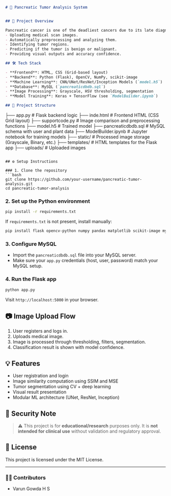 
```markdown
# 🧠 Pancreatic Tumor Analysis System


## 🚀 Project Overview

Pancreatic cancer is one of the deadliest cancers due to its late diagnosis and rapid progression. This project provides a user-friendly interface for:
- Uploading medical scan images.
- Automatically preprocessing and analyzing them.
- Identifying tumor regions.
- Predicting if the tumor is benign or malignant.
- Providing visual outputs and accuracy confidence.

## 🛠️ Tech Stack

- **Frontend**: HTML, CSS (Grid-based layout)
- **Backend**: Python (Flask), OpenCV, NumPy, scikit-image
- **Machine Learning**: CNN/UNet/ResNet/Inception Models (`model.h5`)
- **Database**: MySQL (`pancreaticdbdb.sql`)
- **Image Processing**: Grayscale, HSV thresholding, segmentation
- **Model Training**: Keras + TensorFlow (see `ModelBuilder.ipynb`)

## 📁 Project Structure

```

├── app.py                 # Flask backend logic
├── inde.html              # Frontend HTML (CSS Grid layout)
├── supportcode.py         # Image comparison and preprocessing functions
├── model.h5               # Trained model
├── pancreaticdbdb.sql     # MySQL schema with user and plant data
├── ModelBuilder.ipynb     # Jupyter notebook for training models
├── static/                # Processed image storage (Grayscale, Binary, etc.)
├── templates/             # HTML templates for the Flask app
├── uploads/               # Uploaded images

````

## ⚙️ Setup Instructions

### 1. Clone the repository
```bash
git clone https://github.com/your-username/pancreatic-tumor-analysis.git
cd pancreatic-tumor-analysis
````

### 2. Set up the Python environment

```bash
pip install -r requirements.txt
```

If `requirements.txt` is not present, install manually:

```bash
pip install flask opencv-python numpy pandas matplotlib scikit-image mysql-connector-python tensorflow
```

### 3. Configure MySQL

* Import the `pancreaticdbdb.sql` file into your MySQL server.
* Make sure your `app.py` credentials (host, user, password) match your MySQL setup.

### 4. Run the Flask app

```bash
python app.py
```

Visit `http://localhost:5000` in your browser.

## 📷 Image Upload Flow

1. User registers and logs in.
2. Uploads medical image.
3. Image is processed through thresholding, filters, segmentation.
4. Classification result is shown with model confidence.

## 💡 Features

* User registration and login
* Image similarity computation using SSIM and MSE
* Tumor segmentation using CV + deep learning
* Visual result presentation
* Modular ML architecture (UNet, ResNet, Inception)
  
## 🔐 Security Note

> ⚠️ This project is for **educational/research** purposes only. It is **not intended for clinical use** without validation and regulatory approval.

## 📃 License

This project is licensed under the MIT License.

---

### 👨‍💻 Contributors

* Varun Gowda H S


